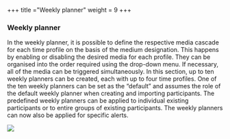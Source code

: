 +++
title ="Weekly planner"
weight = 9
+++

### Weekly planner

In the weekly planner, it is possible to define the respective media
cascade for each time profile on the basis of the medium designation.
This happens by enabling or disabling the desired media for each
profile. They can be organised into the order required using the
drop-down menu. If necessary, all of the media can be triggered
simultaneously. In this section, up to ten weekly planners can be
created, each with up to four time profiles. One of the ten weekly
planners can be set as the “default” and assumes the role of the default
weekly planner when creating and importing participants. The predefined
weekly planners can be applied to individual existing participants or to
entire groups of existing participants. The weekly planners can now also
be applied for specific alerts.

![](/img/wochenplaner_en.f4ced130c1c24aa259e5428553b3e9af.png)

